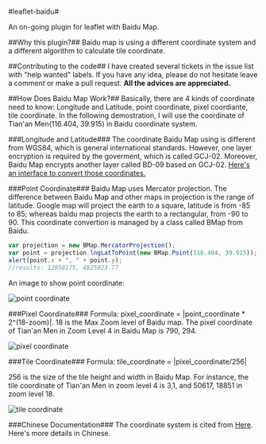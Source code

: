 #leaflet-baidu#

An on-going plugin for leaflet with Baidu Map.

##Why this plugin?##
Baidu map is using a different coordinate system and a different algorithm to calculate tile coordinate.

##Contributing to the code##
I have created several tickets in the issue list with "help wanted" labels. If you have any idea, please do not hesitate leave a comment or make a pull request. **All the advices are appreciated.**

##How Does Baidu Map Work?##
Basically, there are 4 kinds of coordinate need to know: Longitude and Latitude, point coordinate, pixel coordiante, tile coordinate. In the following demostration, I will use the coordinate of Tian'an Men(116.404, 39.915) in Baidu coordinate system.

###Longitude and Latitude###
The coordinate Baidu Map using is different from WGS84, which is general international standards. However, one layer encryption is required by the goverment, which is called GCJ-02. Moreover, Baidu Map encrypts another layer called BD-09 based on GCJ-02. [Here's an interface to convert those coordinates.](http://www.zdoz.net/apiList.html) 

###Point Coordinate###
Baidu Map uses Mercator projection. The difference between Baidu Map and other maps in projection is the range of latitude. Google map will project the earth to a square, latitude is from -85 to 85; whereas baidu map projects the earth to a rectangular, from -90 to 90. This coordinate convertion is managed by a class called BMap from Baidu.
```javascript
var projection = new BMap.MercatorProjection();
var point = projection.lngLatToPoint(new BMap.Point(116.404, 39.915));
alert(point.x + ", " + point.y);
//results: 12958175, 4825923.77
```
An image to show point coordinate:

![point coordinate](http://pic002.cnblogs.com/images/2011/308287/2011070216261345.png)

###Pixel Coordinate###
Formula: pixel\_coordinate = |point\_coordinate * 2^(18-zoom)|. 
18 is the Max Zoom level of Baidu map. The pixel coordinate of Tian'an Men in Zoom Level 4 in Baidu Map is 790, 294.

![pixel coordinate](http://pic002.cnblogs.com/images/2011/308287/2011070216561045.jpg)

###Tile Coordinate###
Formula: tile\_coordinate = |pixel\_coordinate/256|

256 is the size of the tile height and width in Baidu Map. For instance, the tile coordinate of Tian'an Men in zoom level 4 is 3,1, and 50617, 18851 in zoom level 18.

![tile coordinate](http://pic002.cnblogs.com/images/2011/308287/2011070217022613.png)

###Chinese Documentation###
The coordinate system is cited from [Here](http://www.zdoz.net/apiList.html). Here's more details in Chinese.
